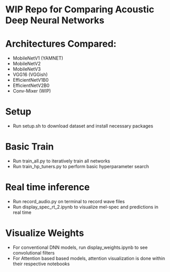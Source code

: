 # WIP Repo for Comparing Acoustic Deep Neural Networks
# Architectures Compared:
- MobileNetV1 (YAMNET)
- MobileNetV2
- MobileNetV3
- VGG16 (VGGish)
- EfficientNetV1B0
- EfficientNetV2B0
- Conv-Mixer (WIP)

# Setup
- Run setup.sh to download dataset and install necessary packages

# Basic Train
- Run train_all.py to iteratively train all networks 
- Run train_hp_tuners.py to perform basic hyperparameter search

# Real time inference
- Run record_audio.py on terminal to record wave files
- Run display_spec_rt_2.ipynb to visualize mel-spec and predictions in real time

# Visualize Weights
- For conventional DNN models, run display_weights.ipynb to see convolutional filters
- For Attention based based models, attention visualization is done within their respective notebooks
